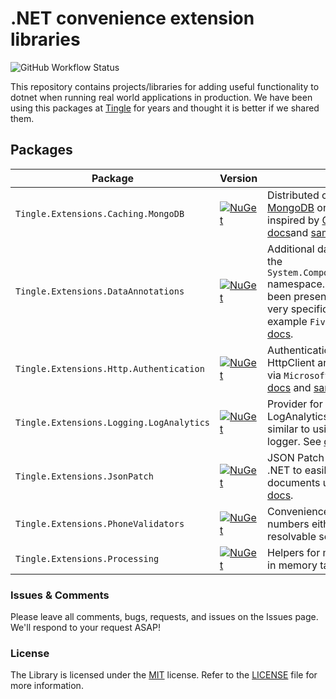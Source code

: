 # .NET convenience extension libraries

![GitHub Workflow Status](https://img.shields.io/github/actions/workflow/status/tinglesoftware/dotnet-extensions/build-release.yml?branch=main&style=flat-square)

This repository contains projects/libraries for adding useful functionality to dotnet when running real world applications in production. We have been using this packages at [Tingle](https://tingle.software) for years and thought it is better if we shared them.

## Packages

|Package|Version|Description|
|--|--|--|
|`Tingle.Extensions.Caching.MongoDB`|[![NuGet](https://img.shields.io/nuget/v/Tingle.Extensions.Caching.MongoDB.svg)](https://www.nuget.org/packages/Tingle.Extensions.Caching.MongoDB/)|Distributed caching implemented with [MongoDB](https://mongodb.com) on top of `IDistributedCache`, inspired by [CosmosCache](https://github.com/Azure/Microsoft.Extensions.Caching.Cosmos). See [docs](./src/Tingle.Extensions.Caching.MongoDB/README.md)and [sample](./samples/AspNetCoreSessionState)|
|`Tingle.Extensions.DataAnnotations`|[![NuGet](https://img.shields.io/nuget/v/Tingle.Extensions.DataAnnotations.svg)](https://www.nuget.org/packages/Tingle.Extensions.DataAnnotations/)|Additional data validation attributes in the `System.ComponentModel.DataAnnotations` namespace. Some of this should have been present in the framework but are very specific to some use cases. For example `FiveStarRatingAttribute`. See [docs](./src/Tingle.Extensions.DataAnnotations/README.md).|
|`Tingle.Extensions.Http.Authentication`|[![NuGet](https://img.shields.io/nuget/v/Tingle.Extensions.Http.Authentication.svg)](https://www.nuget.org/packages/Tingle.Extensions.Http.Authentication/)|Authentication providers for use with HttpClient and includes support for DI via `Microsoft.Extensions.Http`. See [docs](./src/Tingle.Extensions.Http.Authentication/README.md) and [sample](./samples/HttpAuthenticationSample).|
|`Tingle.Extensions.Logging.LogAnalytics`|[![NuGet](https://img.shields.io/nuget/v/Tingle.Extensions.Logging.LogAnalytics.svg)](https://www.nuget.org/packages/Tingle.Extensions.Logging.LogAnalytics/)|Provider for logging to Azure's LogAnalytics (CustomLogs) via `ILogger` similar to using Console or Debug logger. See [docs](./src/Tingle.Extensions.Logging.LogAnalytics/README.md) and [sample](./samples/LogAnalyticsSample).|
|`Tingle.Extensions.JsonPatch`|[![NuGet](https://img.shields.io/nuget/v/Tingle.Extensions.JsonPatch.svg)](https://www.nuget.org/packages/Tingle.Extensions.JsonPatch/)|JSON Patch (RFC 6902) support for .NET to easily generate JSON Patch documents using `System.Text.Json`. See [docs](./src/Tingle.Extensions.JsonPatch/README.md).|
|`Tingle.Extensions.PhoneValidators`|[![NuGet](https://img.shields.io/nuget/v/Tingle.Extensions.PhoneValidators.svg)](https://www.nuget.org/packages/Tingle.Extensions.PhoneValidators/)|Convenience for validation of phone numbers either via attributes or resolvable services. See [docs](./src/Tingle.Extensions.PhoneValidators/README.md).|
|`Tingle.Extensions.Processing`|[![NuGet](https://img.shields.io/nuget/v/Tingle.Extensions.Processing.svg)](https://www.nuget.org/packages/Tingle.Extensions.Processing/)|Helpers for making processing of bulk in memory tasks. See [docs](./src/Tingle.Extensions.Processing/README.md).|

### Issues &amp; Comments

Please leave all comments, bugs, requests, and issues on the Issues page. We'll respond to your request ASAP!

### License

The Library is licensed under the [MIT](http://www.opensource.org/licenses/mit-license.php "Read more about the MIT license form") license. Refer to the [LICENSE](./LICENSE) file for more information.
